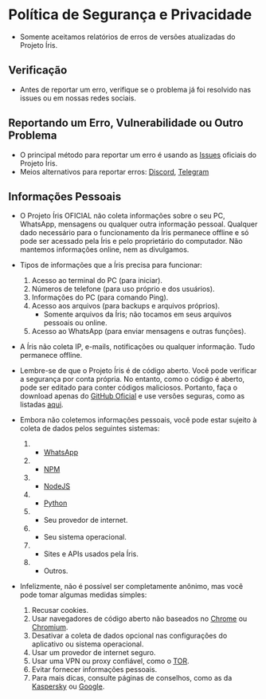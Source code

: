 # Política de Segurança e Privacidade

- Somente aceitamos relatórios de erros de versões atualizadas do Projeto Íris.

## Verificação

- Antes de reportar um erro, verifique se o problema já foi resolvido nas issues ou em nossas redes sociais.

## Reportando um Erro, Vulnerabilidade ou Outro Problema

- O principal método para reportar um erro é usando as [Issues](https://github.com/KillovSky/iris/issues?q) oficiais do Projeto Íris.
- Meios alternativos para reportar erros: [Discord](https://discord.gg/ZtN9UH7XZu), [Telegram](https://t.me/PROJETOIRIS)

## Informações Pessoais

- O Projeto Íris OFICIAL não coleta informações sobre o seu PC, WhatsApp, mensagens ou qualquer outra informação pessoal. Qualquer dado necessário para o funcionamento da Íris permanece offline e só pode ser acessado pela Íris e pelo proprietário do computador. Não mantemos informações online, nem as divulgamos.

- Tipos de informações que a Íris precisa para funcionar:
	1. Acesso ao terminal do PC (para iniciar).
	2. Números de telefone (para uso próprio e dos usuários).
	3. Informações do PC (para comando Ping).
	4. Acesso aos arquivos (para backups e arquivos próprios).
		- Somente arquivos da Íris; não tocamos em seus arquivos pessoais ou online.
	5. Acesso ao WhatsApp (para enviar mensagens e outras funções).

- A Íris não coleta IP, e-mails, notificações ou qualquer informação. Tudo permanece offline.

- Lembre-se de que o Projeto Íris é de código aberto. Você pode verificar a segurança por conta própria. No entanto, como o código é aberto, pode ser editado para conter códigos maliciosos. Portanto, faça o download apenas do [GitHub Oficial](https://github.com/KillovSky/iris) e use versões seguras, como as listadas [aqui](https://github.com/KillovSky/iris/discussions/372).

- Embora não coletemos informações pessoais, você pode estar sujeito à coleta de dados pelos seguintes sistemas:
	1. - [WhatsApp](https://www.whatsapp.com/legal/privacy-policy)
	2. - [NPM](https://docs.npmjs.com/policies/privacy)
	3. - [NodeJS](https://privacy-policy.openjsf.org)
	4. - [Python](https://www.python.org/privacy)
	5. - Seu provedor de internet.
	6. - Seu sistema operacional.
	7. - Sites e APIs usados pela Íris.
	8. - Outros.

- Infelizmente, não é possível ser completamente anônimo, mas você pode tomar algumas medidas simples:
	1. Recusar cookies.
	2. Usar navegadores de código aberto não baseados no [Chrome](https://www.google.com/intl/pt-BR/chrome) ou [Chromium](https://www.chromium.org/getting-involved/download-chromium).
	3. Desativar a coleta de dados opcional nas configurações do aplicativo ou sistema operacional.
	4. Usar um provedor de internet seguro.
	5. Usar uma VPN ou proxy confiável, como o [TOR](https://www.torproject.org/download).
	6. Evitar fornecer informações pessoais.
	7. Para mais dicas, consulte páginas de conselhos, como as da [Kaspersky](https://www.kaspersky.com.br/blog/privacy-ten-tips-2018/10616) ou [Google](https://policies.google.com/technologies/product-privacy).
